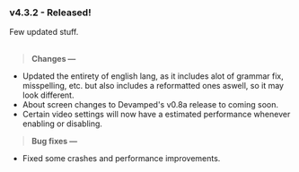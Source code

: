 ### v4.3.2 - Released!
Few updated stuff.<br><br>

> **Changes —**
- Updated the entirety of english lang, as it includes alot of grammar fix, misspelling, etc. but also includes a reformatted ones aswell, so it may look different.
- About screen changes to Devamped's v0.8a release to coming soon.
- Certain video settings will now have a estimated performance whenever enabling or disabling.

> **Bug fixes —**
- Fixed some crashes and performance improvements.